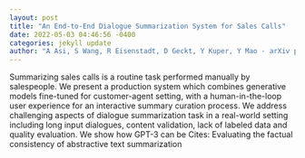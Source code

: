 ```yaml
--- 
layout: post 
title: "An End-to-End Dialogue Summarization System for Sales Calls" 
date: 2022-05-03 04:46:56 -0400 
categories: jekyll update 
author: "A Asi, S Wang, R Eisenstadt, D Geckt, Y Kuper, Y Mao - arXiv preprint arXiv , 2022" 
--- 
```

Summarizing sales calls is a routine task performed manually by salespeople. We present a production system which combines generative models fine-tuned for customer-agent setting, with a human-in-the-loop user experience for an interactive summary curation process. We address challenging aspects of dialogue summarization task in a real-world setting including long input dialogues, content validation, lack of labeled data and quality evaluation. We show how GPT-3 can be Cites: Evaluating the factual consistency of abstractive text summarization